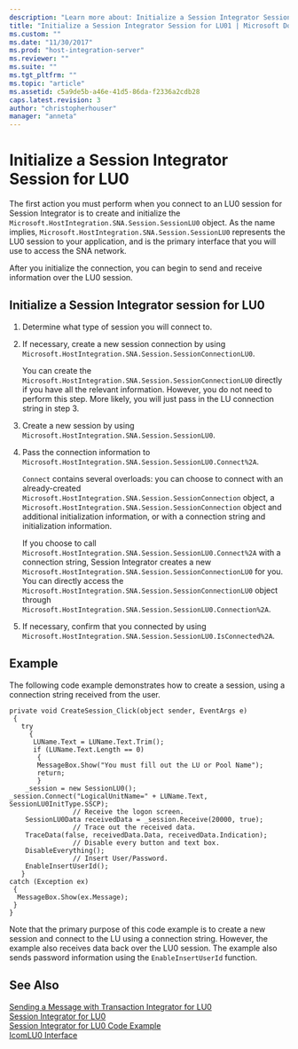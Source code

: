 ```yaml
---
description: "Learn more about: Initialize a Session Integrator Session for LU0"
title: "Initialize a Session Integrator Session for LU01 | Microsoft Docs"
ms.custom: ""
ms.date: "11/30/2017"
ms.prod: "host-integration-server"
ms.reviewer: ""
ms.suite: ""
ms.tgt_pltfrm: ""
ms.topic: "article"
ms.assetid: c5a9de5b-a46e-41d5-86da-f2336a2cdb28
caps.latest.revision: 3
author: "christopherhouser"
manager: "anneta"
---
```

# Initialize a Session Integrator Session for LU0
The first action you must perform when you connect to an LU0 session for Session  Integrator is to create and initialize the `Microsoft.HostIntegration.SNA.Session.SessionLU0` object. As the name implies, `Microsoft.HostIntegration.SNA.Session.SessionLU0` represents the LU0 session to your application, and is the primary interface that you will use to access the SNA network.  
  
 After you initialize the connection, you can begin to send and receive information over the LU0 session.  
  
## Initialize a Session Integrator session for LU0  
  
1.  Determine what type of session you will connect to.  
  
2.  If necessary, create a new session connection by using `Microsoft.HostIntegration.SNA.Session.SessionConnectionLU0`.  
  
     You can create the `Microsoft.HostIntegration.SNA.Session.SessionConnectionLU0` directly if you have all the relevant information. However, you do not need to perform this step. More likely, you will just pass in the LU connection string in step 3.  
  
3.  Create a new session by using `Microsoft.HostIntegration.SNA.Session.SessionLU0`.  
  
4.  Pass the connection information to `Microsoft.HostIntegration.SNA.Session.SessionLU0.Connect%2A`.  
  
     `Connect` contains several overloads: you can choose to connect with an already-created `Microsoft.HostIntegration.SNA.Session.SessionConnection` object, a `Microsoft.HostIntegration.SNA.Session.SessionConnection` object and additional initialization information, or with a connection string and initialization information.  
  
     If you choose to call `Microsoft.HostIntegration.SNA.Session.SessionLU0.Connect%2A` with a connection string, Session Integrator creates a new `Microsoft.HostIntegration.SNA.Session.SessionConnectionLU0` for you. You can directly access the `Microsoft.HostIntegration.SNA.Session.SessionConnectionLU0` object through `Microsoft.HostIntegration.SNA.Session.SessionLU0.Connection%2A`.  
  
5.  If necessary, confirm that you connected by using `Microsoft.HostIntegration.SNA.Session.SessionLU0.IsConnected%2A`.  
  
## Example  
 The following code example demonstrates how to create a session, using a connection string received from the user.  
  
```  
private void CreateSession_Click(object sender, EventArgs e)  
 {  
   try  
     {  
      LUName.Text = LUName.Text.Trim();  
      if (LUName.Text.Length == 0)  
       {  
       MessageBox.Show("You must fill out the LU or Pool Name");  
       return;  
       }  
    _session = new SessionLU0();    _session.Connect("LogicalUnitName=" + LUName.Text, SessionLU0InitType.SSCP);  
                // Receive the logon screen.  
    SessionLU0Data receivedData = _session.Receive(20000, true);  
                // Trace out the received data.  
    TraceData(false, receivedData.Data, receivedData.Indication);  
                // Disable every button and text box.  
    DisableEverything();  
                // Insert User/Password.  
    EnableInsertUserId();  
   }  
catch (Exception ex)  
 {  
  MessageBox.Show(ex.Message);  
 }  
}  
```  
  
 Note that the primary purpose of this code example is to create a new session and connect to the LU using a connection string. However, the example also receives data back over the LU0 session. The example also sends password information using the `EnableInsertUserId` function.  
  
## See Also  
 [Sending a Message with Transaction Integrator for LU0](../core/sending-a-message-with-transaction-integrator-for-lu01.md)   
 [Session Integrator for LU0](../core/session-integrator-for-lu02.md)   
 [Session Integrator for LU0 Code Example](../core/session-integrator-for-lu0-code-example2.md)   
 [IcomLU0 Interface](./icomlu0-interface2.md)
